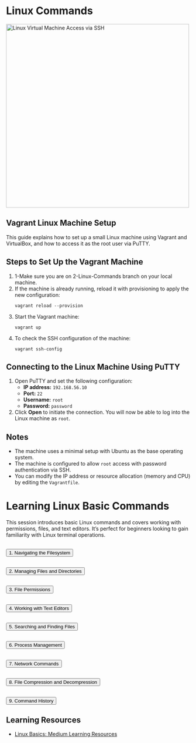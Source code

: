 <h1>Linux Commands</h1>
<p></p>
<img src="https://drive.google.com/uc?export=view&id=1CT-CujN16EmPUY6_3xfaHDz352DLVI2s" alt="Linux Virtual Machine Access via SSH" width="500">
<p></p>

<h2>Vagrant Linux Machine Setup</h2>

<p>This guide explains how to set up a small Linux machine using Vagrant and VirtualBox, and how to access it as the root user via PuTTY.</p>

<h2>Steps to Set Up the Vagrant Machine</h2>

<ol>
  <li>1-Make sure you are on 2-Linux-Commands branch on your local machine.</li>
  <li>If the machine is already running, reload it with provisioning to apply the new configuration:
    <pre><code>vagrant reload --provision</code></pre>
  </li>
  <li>Start the Vagrant machine:
    <pre><code>vagrant up</code></pre>
  </li>
  <li>To check the SSH configuration of the machine:
    <pre><code>vagrant ssh-config</code></pre>
  </li>
</ol>

<h2>Connecting to the Linux Machine Using PuTTY</h2>

<ol>
  <li>Open PuTTY and set the following configuration:
    <ul>
      <li><strong>IP address:</strong> <code>192.168.56.10</code></li>
      <li><strong>Port:</strong> <code>22</code></li>
      <li><strong>Username:</strong> <code>root</code></li>
      <li><strong>Password:</strong> <code>password</code></li>
    </ul>
  </li>
  <li>Click <strong>Open</strong> to initiate the connection. You will now be able to log into the Linux machine as <code>root</code>.</li>
</ol>

<h2>Notes</h2>
<ul>
  <li>The machine uses a minimal setup with Ubuntu as the base operating system.</li>
  <li>The machine is configured to allow <code>root</code> access with password authentication via SSH.</li>
  <li>You can modify the IP address or resource allocation (memory and CPU) by editing the <code>Vagrantfile</code>.</li>
</ul>

<h1>Learning Linux Basic Commands</h1>

<p>This session introduces basic Linux commands and covers working with permissions, files, and text editors. It’s perfect for beginners looking to gain familiarity with Linux terminal operations.</p>

<h2><button onclick="toggleDropdown('nav-filesystem')">1. Navigating the Filesystem</button></h2>
<div id="nav-filesystem" style="display:none;">
  <ul>
    <li><strong>List files and directories:</strong> 
      <pre><code>ls</code></pre>
    </li>
    <li><strong>Change directory:</strong> 
      <pre><code>cd /path/to/directory</code></pre>
    </li>
    <li><strong>Print the current directory:</strong> 
      <pre><code>pwd</code></pre>
    </li>
  </ul>
</div>

<h2><button onclick="toggleDropdown('manage-files')">2. Managing Files and Directories</button></h2>
<div id="manage-files" style="display:none;">
  <ul>
    <li><strong>Create a directory:</strong> 
      <pre><code>mkdir mydir</code></pre>
    </li>
    <li><strong>Create an empty file:</strong> 
      <pre><code>touch myfile.txt</code></pre>
    </li>
    <li><strong>Copy files:</strong> 
      <pre><code>cp source.txt destination.txt</code></pre>
    </li>
    <li><strong>Move/rename files:</strong> 
      <pre><code>mv oldname.txt newname.txt</code></pre>
    </li>
    <li><strong>Remove files:</strong> 
      <pre><code>rm myfile.txt</code></pre>
    </li>
    <li><strong>Remove directories:</strong> 
      <pre><code>rm -r mydir</code></pre>
    </li>
  </ul>
</div>

<h2><button onclick="toggleDropdown('permissions')">3. File Permissions</button></h2>
<div id="permissions" style="display:none;">
  <p>Each file or directory in Linux has associated permissions that define read, write, and execute rights.</p>
  <ul>
    <li><strong>View file permissions:</strong> 
      <pre><code>ls -l</code></pre>
    </li>
    <li><strong>Change file permissions:</strong> 
      <pre><code>chmod 755 myfile.txt</code></pre>
    </li>
    <li><strong>Change file ownership:</strong> 
      <pre><code>chown user:group myfile.txt</code></pre>
    </li>
  </ul>
</div>

<h2><button onclick="toggleDropdown('text-editors')">4. Working with Text Editors</button></h2>
<div id="text-editors" style="display:none;">
  <ul>
    <li><strong>Edit a file with Nano:</strong> 
      <pre><code>nano myfile.txt</code></pre>
    </li>
    <li><strong>Edit a file with Vim:</strong> 
      <pre><code>vim myfile.txt</code></pre>
      <p>To insert text, press <code>i</code> to enter insert mode, then type. Press <code>ESC</code> and type <code>:wq</code> to save and quit.</p>
    </li>
  </ul>
</div>

<h2><button onclick="toggleDropdown('find-files')">5. Searching and Finding Files</button></h2>
<div id="find-files" style="display:none;">
  <ul>
    <li><strong>Find files:</strong> 
      <pre><code>find /path -name "filename"</code></pre>
    </li>
    <li><strong>Search within files (using grep):</strong> 
      <pre><code>grep "pattern" filename</code></pre>
    </li>
    <li><strong>Search recursively in directories (using grep):</strong> 
      <pre><code>grep -r "pattern" /path/to/directory</code></pre>
    </li>
  </ul>
</div>

<h2><button onclick="toggleDropdown('process-management')">6. Process Management</button></h2>
<div id="process-management" style="display:none;">
  <ul>
    <li><strong>View running processes:</strong> 
      <pre><code>ps aux</code></pre>
    </li>
    <li><strong>Kill a process by ID:</strong> 
      <pre><code>kill 1234</code></pre>
    </li>
  </ul>
</div>

<h2><button onclick="toggleDropdown('network')">7. Network Commands</button></h2>
<div id="network" style="display:none;">
  <ul>
    <li><strong>Check network interface details:</strong> 
      <pre><code>ifconfig</code></pre>
    </li>
    <li><strong>Ping a host:</strong> 
      <pre><code>ping google.com</code></pre>
    </li>
  </ul>
</div>

<h2><button onclick="toggleDropdown('compression')">8. File Compression and Decompression</button></h2>
<div id="compression" style="display:none;">
  <ul>
    <li><strong>Compress files:</strong> 
      <pre><code>tar -czvf archive.tar.gz /path/to/folder</code></pre>
    </li>
    <li><strong>Decompress files:</strong> 
      <pre><code>tar -xzvf archive.tar.gz</code></pre>
    </li>
  </ul>
</div>

<h2><button onclick="toggleDropdown('history')">9. Command History</button></h2>
<div id="history" style="display:none;">
  <ul>
    <li><strong>View the command history:</strong> 
      <pre><code>history</code></pre>
    </li>
    <li><strong>Rerun a command from history by its number:</strong> 
      <pre><code>!123</code></pre>
    </li>
  </ul>
</div>

<h2>Learning Resources</h2>
<ul>
  <li><a href="https://medium.com/" target="_blank">Linux Basics: Medium Learning Resources</a></li>
</ul>

<script>
  function toggleDropdown(id) {
    var element = document.getElementById(id);
    if (element.style.display === "none") {
      element.style.display = "block";
    } else {
      element.style.display = "none";
    }
  }
</script>
